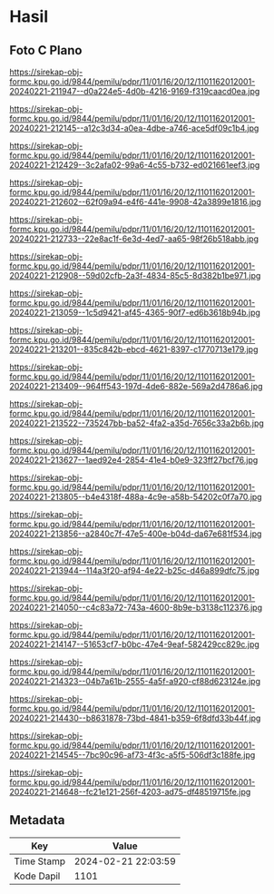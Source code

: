 # Hasil

## Foto C Plano

https://sirekap-obj-formc.kpu.go.id/9844/pemilu/pdpr/11/01/16/20/12/1101162012001-20240221-211947--d0a224e5-4d0b-4216-9169-f319caacd0ea.jpg

https://sirekap-obj-formc.kpu.go.id/9844/pemilu/pdpr/11/01/16/20/12/1101162012001-20240221-212145--a12c3d34-a0ea-4dbe-a746-ace5df09c1b4.jpg

https://sirekap-obj-formc.kpu.go.id/9844/pemilu/pdpr/11/01/16/20/12/1101162012001-20240221-212429--3c2afa02-99a6-4c55-b732-ed021661eef3.jpg

https://sirekap-obj-formc.kpu.go.id/9844/pemilu/pdpr/11/01/16/20/12/1101162012001-20240221-212602--62f09a94-e4f6-441e-9908-42a3899e1816.jpg

https://sirekap-obj-formc.kpu.go.id/9844/pemilu/pdpr/11/01/16/20/12/1101162012001-20240221-212733--22e8ac1f-6e3d-4ed7-aa65-98f26b518abb.jpg

https://sirekap-obj-formc.kpu.go.id/9844/pemilu/pdpr/11/01/16/20/12/1101162012001-20240221-212908--59d02cfb-2a3f-4834-85c5-8d382b1be971.jpg

https://sirekap-obj-formc.kpu.go.id/9844/pemilu/pdpr/11/01/16/20/12/1101162012001-20240221-213059--1c5d9421-af45-4365-90f7-ed6b3618b94b.jpg

https://sirekap-obj-formc.kpu.go.id/9844/pemilu/pdpr/11/01/16/20/12/1101162012001-20240221-213201--835c842b-ebcd-4621-8397-c1770713e179.jpg

https://sirekap-obj-formc.kpu.go.id/9844/pemilu/pdpr/11/01/16/20/12/1101162012001-20240221-213409--964ff543-197d-4de6-882e-569a2d4786a6.jpg

https://sirekap-obj-formc.kpu.go.id/9844/pemilu/pdpr/11/01/16/20/12/1101162012001-20240221-213522--735247bb-ba52-4fa2-a35d-7656c33a2b6b.jpg

https://sirekap-obj-formc.kpu.go.id/9844/pemilu/pdpr/11/01/16/20/12/1101162012001-20240221-213627--1aed92e4-2854-41e4-b0e9-323ff27bcf76.jpg

https://sirekap-obj-formc.kpu.go.id/9844/pemilu/pdpr/11/01/16/20/12/1101162012001-20240221-213805--b4e4318f-488a-4c9e-a58b-54202c0f7a70.jpg

https://sirekap-obj-formc.kpu.go.id/9844/pemilu/pdpr/11/01/16/20/12/1101162012001-20240221-213856--a2840c7f-47e5-400e-b04d-da67e681f534.jpg

https://sirekap-obj-formc.kpu.go.id/9844/pemilu/pdpr/11/01/16/20/12/1101162012001-20240221-213944--114a3f20-af94-4e22-b25c-d46a899dfc75.jpg

https://sirekap-obj-formc.kpu.go.id/9844/pemilu/pdpr/11/01/16/20/12/1101162012001-20240221-214050--c4c83a72-743a-4600-8b9e-b3138c112376.jpg

https://sirekap-obj-formc.kpu.go.id/9844/pemilu/pdpr/11/01/16/20/12/1101162012001-20240221-214147--51653cf7-b0bc-47e4-9eaf-582429cc829c.jpg

https://sirekap-obj-formc.kpu.go.id/9844/pemilu/pdpr/11/01/16/20/12/1101162012001-20240221-214323--04b7a61b-2555-4a5f-a920-cf88d623124e.jpg

https://sirekap-obj-formc.kpu.go.id/9844/pemilu/pdpr/11/01/16/20/12/1101162012001-20240221-214430--b8631878-73bd-4841-b359-6f8dfd33b44f.jpg

https://sirekap-obj-formc.kpu.go.id/9844/pemilu/pdpr/11/01/16/20/12/1101162012001-20240221-214545--7bc90c96-af73-4f3c-a5f5-506df3c188fe.jpg

https://sirekap-obj-formc.kpu.go.id/9844/pemilu/pdpr/11/01/16/20/12/1101162012001-20240221-214648--fc21e121-256f-4203-ad75-df48519715fe.jpg


## Metadata

| Key        | Value               |
| ---------- | ------------------- |
| Time Stamp | 2024-02-21 22:03:59 |
| Kode Dapil | 1101                |



